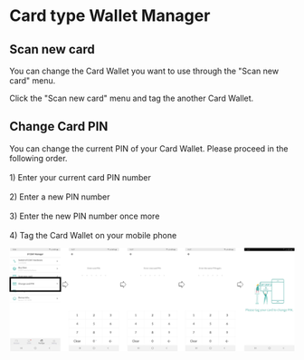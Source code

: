 # Card type Wallet Manager

## Scan new card

You can change the Card Wallet you want to use through the "Scan new card" menu.

Click the "Scan new card" menu and tag the another Card Wallet.

## Change Card PIN

You can change the current PIN of your Card Wallet. Please proceed in the following order. \
\
1\) Enter your current card PIN number \
\
2\) Enter a new PIN number \
\
3\) Enter the new PIN number once more \
\
4\) Tag the Card Wallet on your mobile phone

![](<../../.gitbook/assets/image (76).png>)
